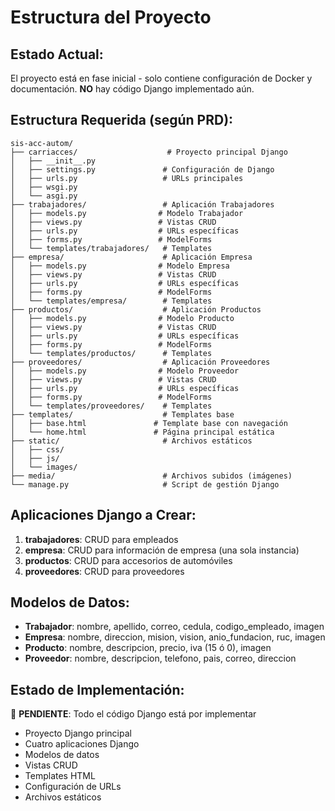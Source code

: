 # Estructura del Proyecto

## Estado Actual:
El proyecto está en fase inicial - solo contiene configuración de Docker y documentación. **NO** hay código Django implementado aún.

## Estructura Requerida (según PRD):
```
sis-acc-autom/
├── carriacces/                    # Proyecto principal Django
│   ├── __init__.py
│   ├── settings.py               # Configuración de Django
│   ├── urls.py                   # URLs principales
│   ├── wsgi.py
│   └── asgi.py
├── trabajadores/                 # Aplicación Trabajadores
│   ├── models.py                # Modelo Trabajador
│   ├── views.py                 # Vistas CRUD
│   ├── urls.py                  # URLs específicas
│   ├── forms.py                 # ModelForms
│   └── templates/trabajadores/   # Templates
├── empresa/                      # Aplicación Empresa
│   ├── models.py                # Modelo Empresa
│   ├── views.py                 # Vistas CRUD
│   ├── urls.py                  # URLs específicas
│   ├── forms.py                 # ModelForms
│   └── templates/empresa/        # Templates
├── productos/                    # Aplicación Productos
│   ├── models.py                # Modelo Producto
│   ├── views.py                 # Vistas CRUD
│   ├── urls.py                  # URLs específicas
│   ├── forms.py                 # ModelForms
│   └── templates/productos/      # Templates
├── proveedores/                  # Aplicación Proveedores
│   ├── models.py                # Modelo Proveedor
│   ├── views.py                 # Vistas CRUD
│   ├── urls.py                  # URLs específicas
│   ├── forms.py                 # ModelForms
│   └── templates/proveedores/    # Templates
├── templates/                    # Templates base
│   ├── base.html               # Template base con navegación
│   └── home.html               # Página principal estática
├── static/                       # Archivos estáticos
│   ├── css/
│   ├── js/
│   └── images/
├── media/                        # Archivos subidos (imágenes)
└── manage.py                     # Script de gestión Django
```

## Aplicaciones Django a Crear:
1. **trabajadores**: CRUD para empleados
2. **empresa**: CRUD para información de empresa (una sola instancia)
3. **productos**: CRUD para accesorios de automóviles
4. **proveedores**: CRUD para proveedores

## Modelos de Datos:
- **Trabajador**: nombre, apellido, correo, cedula, codigo_empleado, imagen
- **Empresa**: nombre, direccion, mision, vision, anio_fundacion, ruc, imagen
- **Producto**: nombre, descripcion, precio, iva (15 ó 0), imagen
- **Proveedor**: nombre, descripcion, telefono, pais, correo, direccion

## Estado de Implementación:
🔴 **PENDIENTE**: Todo el código Django está por implementar
- Proyecto Django principal
- Cuatro aplicaciones Django
- Modelos de datos
- Vistas CRUD
- Templates HTML
- Configuración de URLs
- Archivos estáticos
